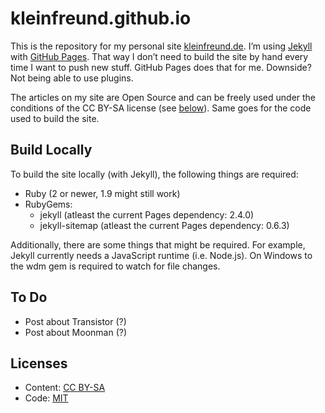 # kleinfreund.github.io

This is the repository for my personal site [kleinfreund.de](http://hey.kleinfreund.de). I’m using [Jekyll](http://jekyllrb.com) with [GitHub Pages](https://pages.github.com). That way I don’t need to build the site by hand every time I want to push new stuff. GitHub Pages does that for me. Downside? Not being able to use plugins.

The articles on my site are Open Source and can be freely used under the conditions of the CC BY-SA license (see [below](#licenses)). Same goes for the code used to build the site.

## Build Locally

To build the site locally (with Jekyll), the following things are required:

- Ruby (2 or newer, 1.9 might still work)
- RubyGems:
    - jekyll (atleast the current Pages dependency: 2.4.0)
    - jekyll-sitemap (atleast the current Pages dependency: 0.6.3)

Additionally, there are some things that might be required. For example, Jekyll currently needs a JavaScript runtime (i.e. Node.js). On Windows to the wdm gem is required to watch for file changes.

## To Do

- Post about Transistor (?)
- Post about Moonman (?)

## Licenses

- Content: [CC BY-SA](https://creativecommons.org/licenses/by-sa/4.0/)
- Code: [MIT](http://opensource.org/licenses/MIT)
